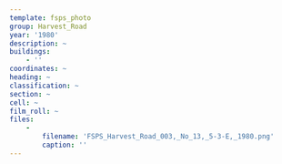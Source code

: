 ```yaml
---
template: fsps_photo
group: Harvest_Road
year: '1980'
description: ~
buildings:
    - ''
coordinates: ~
heading: ~
classification: ~
section: ~
cell: ~
film_roll: ~
files:
    -
        filename: 'FSPS_Harvest_Road_003,_No_13,_5-3-E,_1980.png'
        caption: ''
---
```

